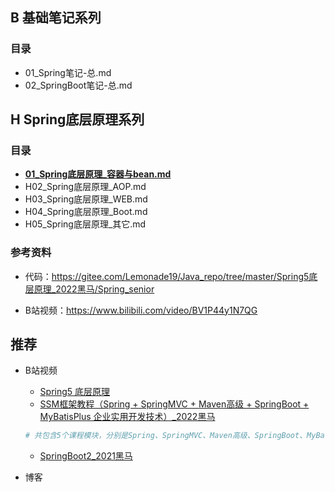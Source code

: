 ## B 基础笔记系列

### 目录

- 01_Spring笔记-总.md
- 02_SpringBoot笔记-总.md



## H Spring底层原理系列

### 目录

- **[01_Spring底层原理_容器与bean.md](./H01_Spring底层原理_容器与bean.md)**
- H02_Spring底层原理_AOP.md
- H03_Spring底层原理_WEB.md
- H04_Spring底层原理_Boot.md
- H05_Spring底层原理_其它.md



### 参考资料

- 代码：https://gitee.com/Lemonade19/Java_repo/tree/master/Spring5底层原理_2022黑马/Spring_senior

- B站视频：https://www.bilibili.com/video/BV1P44y1N7QG



## 推荐

- B站视频

  - [Spring5 底层原理](https://www.bilibili.com/video/BV1P44y1N7QG)
  - [SSM框架教程（Spring + SpringMVC + Maven高级 + SpringBoot + MyBatisPlus 企业实用开发技术）_2022黑马](https://www.bilibili.com/video/BV1Fi4y1S7ix)

  ```bash
  # 共包含5个课程模块，分别是Spring、SpringMVC、Maven高级、SpringBoot、MyBatis-Plus。
  ```

  - [SpringBoot2_2021黑马](https://www.bilibili.com/video/BV15b4y1a7yG)

- 博客























